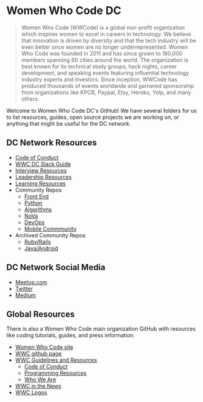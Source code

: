 # Women Who Code DC

>Women Who Code (WWCode) is a global non-profit organization which inspires women to excel in careers in technology. We believe that innovation is driven by diversity and that the tech industry will be even better once women are no longer underrepresented. Women Who Code was founded in 2011 and has since grown to 180,000 members spanning 60 cities around the world. The organization is best known for its technical study groups, hack nights, career development, and speaking events featuring influential technology industry experts and investors. Since inception, WWCode has produced thousands of events worldwide and garnered sponsorship from organizations like KPCB, Paypal, Etsy, Heroku, Yelp, and many others.

Welcome to Women Who Code DC's GitHub!  We have several folders for us to list resources, guides, open source projects we are working on, or anything that might be useful for the DC network.

## DC Network Resources

* [Code of Conduct](https://github.com/WomenWhoCode/guidelines-resources/blob/master/code_of_conduct.md)
* [WWC DC Slack Guide](https://github.com/womenwhocodedc/organization/blob/master/slack_guide.md)
* [Interview Resources](interview-resources/README.md) 
* [Leadership Resources](leadership-resources/README.md)
* [Learning Resources](learning-resources/README.md)
* Community Repos
  * [Front End](https://github.com/womenwhocodedc/front-end-community)
  * [Python](https://github.com/womenwhocodedc/python-community)
  * [Algorithms](https://github.com/womenwhocodedc/algorithms-community)
  * [NoVa](https://github.com/womenwhocodedc/nova-community)
  * [DevOps](https://github.com/womenwhocodedc/devops)
  * [Mobile Commmunity](https://github.com/womenwhocodedc/mobile-community)
* Archived Community Repos
  - [Ruby/Rails](https://github.com/womenwhocodedc/ruby-on-rails-community)
  - [Java/Android](https://github.com/womenwhocodedc/android-community)

## DC Network Social Media
* [Meetup.com](meetup.com/Women-Who-Code-DC)
* [Twitter](https://twitter.com/@WomenWhoCodeDC)
* [Medium](medium.com/@WomenWhoCodeDC)

## Global Resources
There is also a Women Who Code main organization GitHub with resources like coding tutorials, guides, and press information.

* [Women Who Code site](https://www.womenwhocode.com/)  
* [WWC github page](https://github.com/WomenWhoCode)  
* [WWC Guidelines and Resources](https://github.com/WomenWhoCode/guidelines-resources)  
	* [Code of Conduct](https://github.com/WomenWhoCode/guidelines-resources/blob/master/code_of_conduct.md)
	* [Programming Resources](https://github.com/WomenWhoCode/guidelines-resources/blob/master/learn_to_program.md)
	* [Who We Are](https://github.com/WomenWhoCode/guidelines-resources/blob/master/who_we_are.md) 
* [WWC in the News](https://github.com/WomenWhoCode/WWCodeInTheNews)
* [WWC Logos](https://github.com/WomenWhoCode/WWC-Assets/tree/master/logos)
